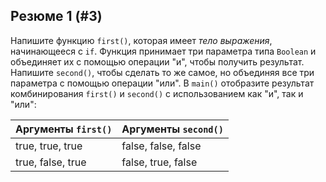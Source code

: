 ## Резюме 1 (#3)

Напишите функцию `first()`, которая имеет *тело выражения*, начинающееся с `if`. Функция принимает три параметра типа `Boolean` и объединяет их с помощью операции "и", чтобы получить результат. Напишите `second()`, чтобы сделать то же самое, но объединяя все три параметра с помощью операции "или". В `main()` отобразите результат комбинирования `first()` и `second()` с использованием как "и", так и "или":

| Аргументы `first()` | Аргументы `second()` |
|---------------------|----------------------|
| true, true, true    | false, false, false  |
| true, false, true   | false, true, false   |